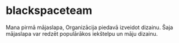 # blackspaceteam
Mana pirmā mājaslapa, Organizācija piedavā izveidot dizainu.
Šaja mājaslapa var redzēt populārākos iekštelpu un māju dizainu.

